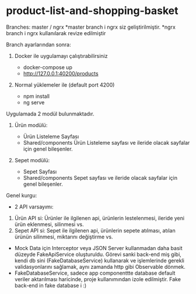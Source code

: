 # product-list-and-shopping-basket

Branches: master / ngrx
*master branch i ngrx siz geliştirilmiştir.
*ngrx branch i ngrx kullanılarak revize edilmiştir

Branch ayarlarından sonra:

1. Docker ile uygulamayı çalıştırabilirsiniz

   - docker-compose up
   - http://127.0.0.1:40200/products

2. Normal yüklemeler ile (default port 4200)
   - npm install
   - ng serve

Uygulamada 2 modül bulunmaktadır.

1. Ürün modülü:

   - Ürün Listeleme Sayfası
   - Shared/components Ürün Listeleme sayfası ve ileride olacak sayfalar için genel bileşenler.

2. Sepet modülü:
   - Sepet Sayfası
   - Shared/components Sepet sayfası ve ileride olacak sayfalar için genel bileşenler.

Genel kurgu:

- 2 API varsayımı:

1. Ürün API si: Ürünler ile ilgilenen api, ürünlerin lestelenmesi, ileride yeni ürün eklenmesi, silinmesi vs.
2. Sepet API si: Sepet ile ilgilenen api, ürünlerin sepete atılması, atılan ürünün silinmesi, miktarını değiştirme vs.

- Mock Data için Interceptor veya JSON Server kullanmadan daha basit düzeyde FakeApiService oluşturuldu. Görevi sanki back-end miş gibi, kendi db sini (FakeDatabaseService) kullanarak ve işlemlerinde gerekli validasyonlarını sağlamak, aynı zamanda http gibi Observable dönmek.
- FakeDatabaseService, sadece app componenttte database default veriler aktarılması haricinde, proje kullanımından izole edilmiştir. Fake back-end in fake database i :)

